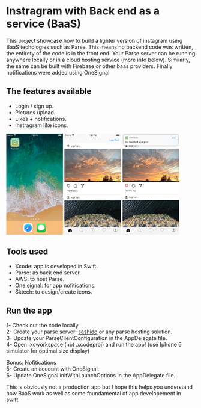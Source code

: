 # Instragram with Back end as a service (BaaS)

  This project showcase how to build a lighter version of instagram using BaaS techologies such as Parse. This means no backend code was written, the entirety of the code is in the front end. Your Parse server can be running anywhere locally or in a cloud hosting service (more info below). Similarly, the same can be built with Firebase or other baas providers. 
  Finally notifications were added using OneSignal.  


## The features available
* Login / sign up.  
* Pictures upload.  
* Likes + notifications.   
* Instragram like icons.  

<img src="screenshots/icon.png" width="30%"> <img src="screenshots/homescreen.png" width="30%"> <img src="screenshots/notification.PNG" width="30%">

## Tools used
* Xcode: app is developed in Swift.  
* Parse: as back end server.  
* AWS: to host Parse.  
* One signal: for app nofitications.  
* Sktech: to design/create icons.  

## Run the app
1- Check out the code locally.  
2- Create your parse server:  [sashido](https://www.sashido.io/)  or any parse hosting solution.  
3- Update your ParseClientConfiguration in the AppDelegate file.  
4- Open .xcworkspace (not .xcodeproj) and run the app! (use Iphone 6 simulator for optimal size display)
  
Bonus: Nofitications  
5- Create an account with OneSignal.  
6- Update OneSignal.initWithLaunchOptions in the AppDelegate file.  

This is obviously not a production app but I hope this helps you understand how BaaS work as well as some foundamental of app developement in swift.
